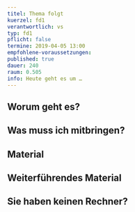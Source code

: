 ```yaml
---
titel: Thema folgt
kuerzel: fd1
verantwortlich: vs
typ: fd1
pflicht: false
termine: 2019-04-05 13:00
empfohlene-voraussetzungen: 
published: true
dauer: 240
raum: 0.505
info: Heute geht es um …
---
```


## Worum geht es?


## Was muss ich mitbringen?

## Material

## Weiterführendes Material

## Sie haben keinen Rechner?
